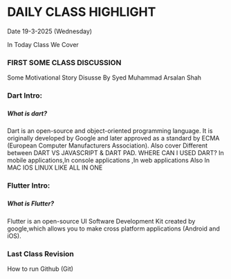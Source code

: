# DAILY CLASS HIGHLIGHT

Date 19-3-2025 (Wednesday)

In Today Class We Cover

<h3>FIRST SOME CLASS DISCUSSION</h3>
     <p>Some Motivational Story Disusse By Syed Muhammad Arsalan Shah </p>

<h3>Dart Intro:<h3/>
  <h5>What is dart?</h5>   
   <p>Dart is an open-source and object-oriented  programming language. It is originally  developed by Google and later approved as a  standard by ECMA (European Computer  
       Manufacturers Association). Also cover Different between DART VS JAVASCRIPT & DART PAD. WHERE CAN I USED DART? In mobile applications,In console applications ,In web applications 
        Also In MAC IOS LINUX LIKE ALL IN ONE</p>
        
<h3>Flutter Intro:<h3/> 
     <h5>What is Flutter?</h5>
  <p> Flutter is an open-source UI Software Development Kit  created by google,which allows you to make  cross platform applications  (Android and iOS).</p> 

<h3>Last Class Revision </h3>
<p>How to run Github (Git)</p>

    
